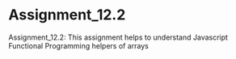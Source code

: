 # Assignment_12.2
Assignment_12.2: This assignment helps to understand Javascript Functional Programming helpers of arrays
